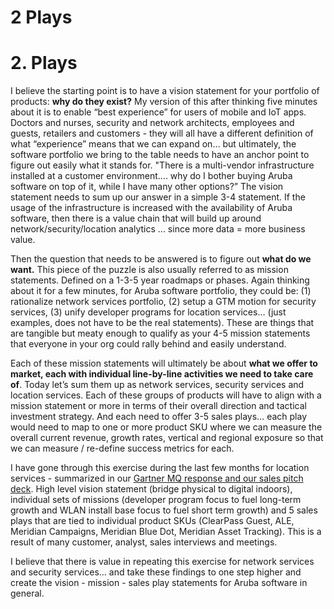 # 2 Plays

# 2. Plays

I believe the starting point is to have a vision statement for your portfolio of products: **why do they exist?** My version of this after thinking five minutes about it is to enable “best experience” for users of mobile and IoT apps. Doctors and nurses, security and network architects, employees and guests, retailers and customers - they will all have a different definition of what “experience” means that we can expand on… but ultimately, the software portfolio we bring to the table needs to have an anchor point to figure out easily what it stands for. "There is a multi-vendor infrastructure installed at a customer environment…. why do I bother buying Aruba software on top of it, while I have many other options?” The vision statement needs to sum up our answer in a simple 3-4 statement. If the usage of the infrastructure is increased with the availability of Aruba software, then there is a value chain that will build up around network/security/location analytics … since more data = more business value.

Then the question that needs to be answered is to figure out **what do we want.** This piece of the puzzle is also usually referred to as mission statements. Defined on a 1-3-5 year roadmaps or phases. Again thinking about it for a few minutes, for Aruba software portfolio, they could be: (1) rationalize network services portfolio, (2) setup a GTM motion for security services, (3) unify developer programs for location services… (just examples, does not have to be the real statements). These are things that are tangible but meaty enough to qualify as your 4-5 mission statements that everyone in your org could rally behind and easily understand.

Each of these mission statements will ultimately be about **what we offer to market, each with individual line-by-line activities we need to take care of**. Today let’s sum them up as network services, security services and location services. Each of these groups of products will have to align with a mission statement or more in terms of their overall direction and tactical investment strategy. And each need to offer 3-5 sales plays… each play would need to map to one or more product SKU where we can measure the overall current revenue, growth rates, vertical and regional exposure so that we can measure / re-define success metrics for each.

I have gone through this exercise during the last few months for location services - summarized in our [Gartner MQ response and our sales pitch deck](https://www.dropbox.com/sh/pjuowdzmbko5jc9/AADltrz9r483b-diDE2K0vZda?dl=0). High level vision statement (bridge physical to digital indoors), individual sets of missions (developer program focus to fuel long-term growth and WLAN install base focus to fuel short term growth) and 5 sales plays that are tied to individual product SKUs (ClearPass Guest, ALE, Meridian Campaigns, Meridian Blue Dot, Meridian Asset Tracking). This is a result of many customer, analyst, sales interviews and meetings.

I believe that there is value in repeating this exercise for network services and security services… and take these findings to one step higher and create the vision - mission - sales play statements for Aruba software in general.


